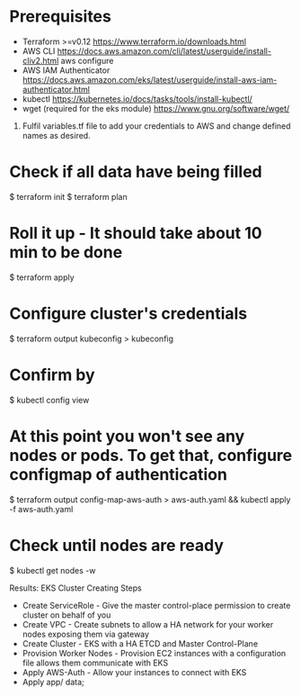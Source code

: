 
# Prerequisites
- Terraform >=v0.12
https://www.terraform.io/downloads.html
- AWS CLI
https://docs.aws.amazon.com/cli/latest/userguide/install-cliv2.html
aws configure 
- AWS IAM Authenticator
https://docs.aws.amazon.com/eks/latest/userguide/install-aws-iam-authenticator.html
- kubectl
https://kubernetes.io/docs/tasks/tools/install-kubectl/
- wget (required for the eks module)
https://www.gnu.org/software/wget/


1. Fulfil variables.tf file to add your credentials to AWS and change defined names as desired.

# Check if all data have being filled
$ terraform init 
$ terraform plan
# Roll it up - It should take about 10 min to be done
$ terraform apply
# Configure cluster's credentials 
$ terraform output kubeconfig > kubeconfig
# Confirm by
$ kubectl config view
# At this point you won't see any nodes or pods. To get that, configure configmap of authentication
$ terraform output config-map-aws-auth > aws-auth.yaml && kubectl apply -f aws-auth.yaml
# Check until nodes are ready
$ kubectl get nodes -w


Results:
EKS Cluster Creating Steps
- Create ServiceRole - Give the master control-place permission to create cluster on behalf of you
- Create VPC - Create subnets to allow a HA network for your worker nodes exposing them via gateway
- Create Cluster - EKS with a HA ETCD and Master Control-Plane
- Provision Worker Nodes - Provision EC2 instances with a configuration file allows them communicate with EKS
- Apply AWS-Auth - Allow your instances to connect with EKS
- Apply app/ data;

